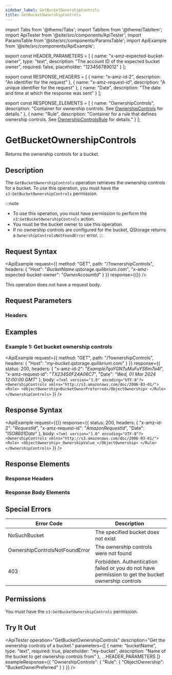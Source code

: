 ```yaml
---
sidebar_label: GetBucketOwnershipControls
title: GetBucketOwnershipControls
---
```


import Tabs from '@theme/Tabs';
import TabItem from '@theme/TabItem';
import ApiTester from '@site/src/components/ApiTester';
import ParamsTable from '@site/src/components/ParamsTable';
import ApiExample from '@site/src/components/ApiExample';

export const HEADER_PARAMETERS = [
  {
    name: "x-amz-expected-bucket-owner",
    type: "text",
    description: "The account ID of the expected bucket owner",
    required: false,
    placeholder: "123456789012"
  }
];

export const RESPONSE_HEADERS = [
  {
    name: "x-amz-id-2",
    description: "An identifier for the request"
  },
  {
    name: "x-amz-request-id",
    description: "A unique identifier for the request"
  },
  {
    name: "Date",
    description: "The date and time at which the response was sent"
  }
];

export const RESPONSE_ELEMENTS = [
  {
    name: "OwnershipControls",
    description: "Container for ownership controls. See <a href='/docs/api/q-storage/api-reference/data-types/ownership-controls'>OwnershipControls</a> for details."
  },
  {
    name: "Rule",
    description: "Container for a rule that defines ownership controls. See <a href='/docs/api/q-storage/api-reference/data-types/ownership-controls-rule'>OwnershipControlsRule</a> for details."
  }
];

# GetBucketOwnershipControls

Returns the ownership controls for a bucket.

## Description

The `GetBucketOwnershipControls` operation retrieves the ownership controls for a bucket. To use this operation, you must have the `s3:GetBucketOwnershipControls` permission. 

:::note
- To use this operation, you must have permission to perform the `s3:GetBucketOwnershipControls` action.
- You must be the bucket owner to use this operation.
- If no ownership controls are configured for the bucket, QStorage returns a `OwnershipControlsNotFoundError` error.
:::

## Request Syntax

<ApiExample
  request={{
    method: "GET",
    path: "/?ownershipControls",
    headers: {
      "Host": "_BucketName_.qstorage.quilibrium.com",
      "x-amz-expected-bucket-owner": "_OwnerAccountId_"
    }
  }}
  response={{}}
/>

This operation does not have a request body.

## Request Parameters

### Headers

<ParamsTable parameters={HEADER_PARAMETERS} />

## Examples

### Example 1: Get bucket ownership controls

<ApiExample
  request={{
    method: "GET",
    path: "/?ownershipControls",
    headers: {
      "Host": "_my-bucket_.qstorage.quilibrium.com"
    }
  }}
  response={{
    status: 200,
    headers: {
      "x-amz-id-2": "_Example7qoYGN7uMuFuYS6m7a4l_",
      "x-amz-request-id": "_TX234S0F24A06C7_",
      "Date": "_Wed, 01 Mar 2024 12:00:00 GMT_"
    },
    body: `<?xml version="1.0" encoding="UTF-8"?>
<OwnershipControls xmlns="http://s3.amazonaws.com/doc/2006-03-01/">
   <Rule>
      <ObjectOwnership>BucketOwnerPreferred</ObjectOwnership>
   </Rule>
</OwnershipControls>`
  }}
/>

## Response Syntax

<ApiExample
  request={{}}
  response={{
    status: 200,
    headers: {
      "x-amz-id-2": "_RequestId_",
      "x-amz-request-id": "_AmazonRequestId_",
      "Date": "_ISO8601Date_"
    },
    body: `<?xml version="1.0" encoding="UTF-8"?>
<OwnershipControls xmlns="http://s3.amazonaws.com/doc/2006-03-01/">
   <Rule>
      <ObjectOwnership>_OwnershipValue_</ObjectOwnership>
   </Rule>
</OwnershipControls>`
  }}
/>

## Response Elements

### Response Headers

<ParamsTable responseElements={RESPONSE_HEADERS} type="response" />

### Response Body Elements

<ParamsTable responseElements={RESPONSE_ELEMENTS} type="response" />

## Special Errors

| Error Code | Description |
|------------|-------------|
| NoSuchBucket | The specified bucket does not exist |
| OwnershipControlsNotFoundError | The ownership controls were not found |
| 403 | Forbidden. Authentication failed or you do not have permission to get the bucket ownership controls |

## Permissions

You must have the `s3:GetBucketOwnershipControls` permission.

## Try It Out

<ApiTester
  operation="GetBucketOwnershipControls"
  description="Get the ownership controls of a bucket."
  parameters={[
    {
      name: "bucketName",
      type: "text",
      required: true,
      placeholder: "my-bucket",
      description: "Name of the bucket to get ownership controls from"
    },
    ...HEADER_PARAMETERS
  ]}
  exampleResponse={{
    "OwnershipControls": {
      "Rule": {
        "ObjectOwnership": "BucketOwnerPreferred"
      }
    }
  }}
/> 